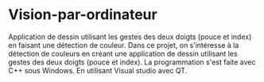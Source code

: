 # Vision-par-ordinateur
Application de dessin utilisant les gestes des deux doigts (pouce et index) en faisant une détection de couleur.
Dans ce projet, on s’intéresse à la détection de couleurs en créant une application de dessin utilisant les
 gestes des deux doigts (pouce et index).
La programmation s'est faite avec C++ sous Windows.
En utilisant Visual studio avec QT.
